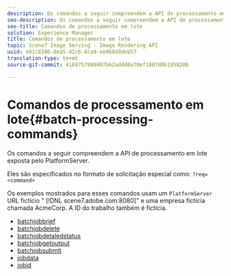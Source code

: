 ```yaml
---
description: Os comandos a seguir compreendem a API de processamento em lote exposta pelo PlatformServer.
seo-description: Os comandos a seguir compreendem a API de processamento em lote exposta pelo PlatformServer.
seo-title: Comandos de processamento em lote
solution: Experience Manager
title: Comandos de processamento em lote
topic: Scene7 Image Serving - Image Rendering API
uuid: e82c8106-8ea5-42c6-8ca9-ee9b8d9deb57
translation-type: tm+mt
source-git-commit: 4169757880407b62addd0a70ef1807d8b195820b

---
```



# Comandos de processamento em lote{#batch-processing-commands}

Os comandos a seguir compreendem a API de processamento em lote exposta pelo PlatformServer.

Eles são especificados no formato de solicitação especial como: `?req=<command>`

Os exemplos mostrados para esses comandos usam um `PlatformServer` URL fictício &quot; [!DNL scene7.adobe.com:8080]&quot; e uma empresa fictícia chamada AcmeCorp. A ID do trabalho também é fictícia.

* [batchjobbrief](r-batchjobbriefstatus.md)
* [batchjobdelete](r-batchjobdelete.md)
* [batchjobdetaledstatus](r-batchjobdetailedstatus.md)
* [batchjobgetoutput](r-batchjobgetoutput.md)
* [batchjobsubmit](r-batchjobsubmit.md)
* [jobdata](r-jobdata.md)
* [jobid](r-jobid.md)